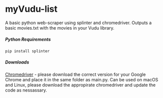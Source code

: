 # myVudu-list
A basic python web-scraper using splinter and chromedriver.
Outputs a basic movies.txt with the movies in your Vudu library.
##### Python Requirements
```pip install splinter```
##### Downloads
[Chromedriver](https://chromedriver.chromium.org/downloads) - please download the correct version for your Google Chrome and place it in the same folder as main.py. Can be used on macOS and Linux, please download the appropirate chromedriver and update the code as nessassary.

